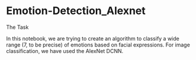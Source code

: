 # Emotion-Detection_Alexnet

The Task

In this notebook, we are trying to create an algorithm to classify a wide range (7, to be precise) of emotions based on facial expressions. For image classification, we have used the AlexNet DCNN.
